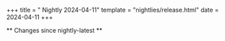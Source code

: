+++
title = " Nightly 2024-04-11"
template = "nightlies/release.html"
date = 2024-04-11
+++

** Changes since nightly-latest **
